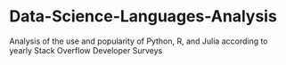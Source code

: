 # Data-Science-Languages-Analysis
Analysis of the use and popularity of Python, R, and Julia according to yearly Stack Overflow Developer Surveys
